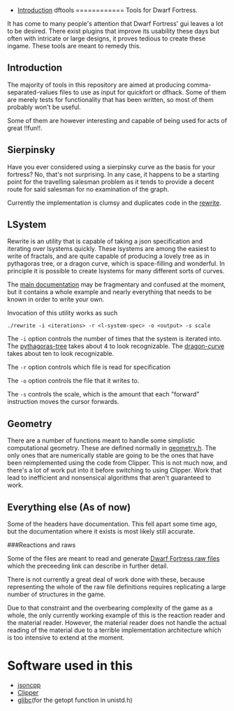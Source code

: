 
* [Introduction](#introduction)
dftools
============
Tools for Dwarf Fortress. 

It has come to many people's attention that Dwarf Fortress' gui leaves a lot to be desired. There exist plugins that improve its usability these days but often with intricate or large designs, it proves tedious to create these ingame. These tools are meant to remedy this.

Introduction
--------
The majority of tools in this repository are aimed at producing comma-separated-values files to use as input for quickfort or dfhack. Some of them are merely tests for functionality that has been written, so most of them probably won't be useful.

Some of them are however interesting and capable of being used for acts of great !!fun!!.

Sierpinsky
----
Have you ever considered using a sierpinsky curve as the basis for your fortress? No, that's not surprising. In any case, it happens to be a starting point for the travelling salesman problem as it tends to provide a decent route for said salesman for no examination of the graph.

Currently the implementation is clumsy and duplicates code in the [rewrite](#LSystem).

LSystem
------------
Rewrite is an utility that is capable of taking a json specification
and iterating over lsystems quickly. These lsystems are among the
easiest to write of fractals, and are quite capable of producing a
lovely tree as in pythagoras tree, or a dragon curve, which is
space-filling and wonderful. In principle it is possible to create
lsystems for many different sorts of curves.

The [main documentation](doc/rewrite.md) may be fragmentary and confused at the moment, but it contains a whole example and nearly everything that needs to be known in order to write your own.

Invocation of this utility works as such
```
./rewrite -i <iterations> -r <l-system-spec> -o <output> -s scale
```

The `-i` option controls the number of times that the system is iterated into. The [pythagoras-tree](pythagoras-tree.json) takes about 4 to look recognizable. The [dragon-curve](dragon-curve.json) takes about ten to look recognizable.

The `-r` option controls which file is read for specification

The `-o` option controls the file that it writes to.

The `-s` controls the scale, which is the amount that each "forward" instruction moves the cursor forwards.

Geometry
----
There are a number of functions meant to handle some simplistic
computational geometry. These are defined normally in
[geometry.h](src/geometry.h). The only ones that are numerically
stable are going to be the ones that have been reimplemented using the
code from Clipper. This is not much now, and there's a lot of work put
into it before switching to using Clipper. Work that lead to
inefficient and nonsensical algorithms that aren't guaranteed to work.

Everything else (As of now)
-------
Some of the headers have documentation. This fell apart some time ago, but the documentation where it exists is most likely still accurate.


###Reactions and raws

Some of the files are meant to read and generate [Dwarf Fortress raw files](http://dwarffortresswiki.org/index.php/DF2014:Raw_file) which the preceeding link can describe in further detail.

There is not currently a great deal of work done with these, because representing the whole of the raw file definitions requires replicating a large number of structures in the game. 

Due to that constraint and the overbearing complexity of the game as a whole, the only currently working example of this is the reaction reader and the material reader. However, the material reader does not handle the actual reading of the material due to a terrible implementation architecture which is too intensive to extend at the moment.


Software used in this
====

* [jsoncpp](https://github.com/open-source-parsers/jsoncpp)
* [Clipper](http://www.angusj.com/delphi/clipper.php)
* [glibc](http://www.gnu.org/software/libc/)(for the getopt function in unistd.h)



